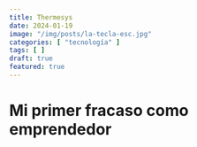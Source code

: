 ```yaml
---
title: Thermesys
date: 2024-01-19
image: "/img/posts/la-tecla-esc.jpg"
categories: [ "tecnología" ]
tags: [ ]
draft: true
featured: true
---
```


# Mi primer fracaso como emprendedor





